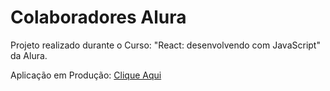 # Colaboradores Alura
Projeto realizado durante o Curso: "React: desenvolvendo com JavaScript" da Alura.

Aplicação em Produção: [Clique Aqui](https://colaboradores-alura-pericles-pereiras-projects.vercel.app/)  
